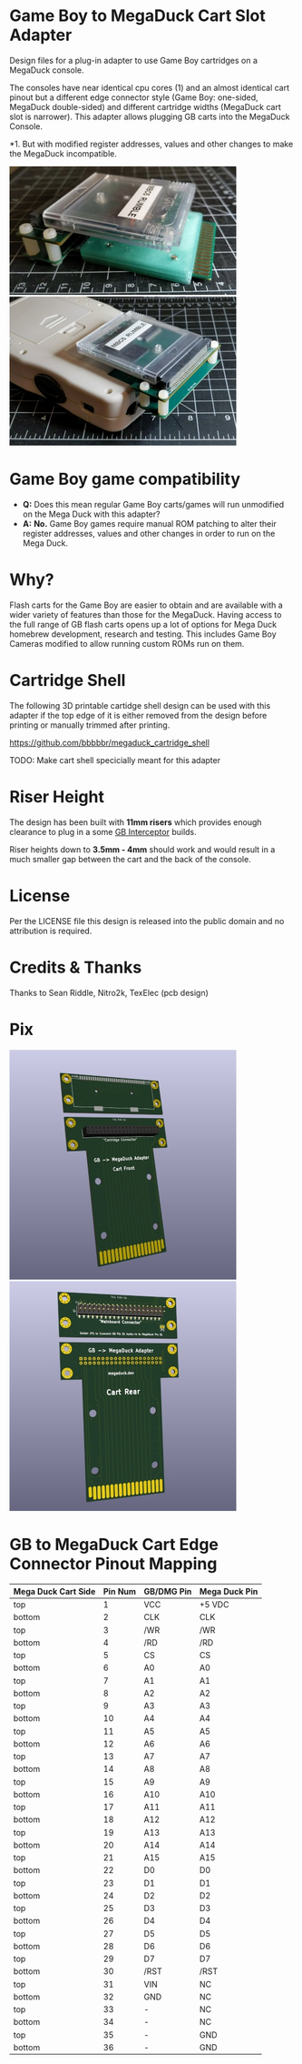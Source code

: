 # Game Boy to MegaDuck Cart Slot Adapter
Design files for a plug-in adapter to use Game Boy cartridges on a MegaDuck console.

The consoles have near identical cpu cores (1) and an almost identical cart pinout but a different edge connector style (Game Boy: one-sided, MegaDuck double-sided) and different cartridge widths (MegaDuck cart slot is narrower). This adapter allows plugging GB carts into the MegaDuck Console.

*1. But with modified register addresses, values and other changes to make the MegaDuck incompatible.

![MegaDuck Adapter with a game boy cart connected](/pix/megaduck_gb_to_duck_adapter_cartonly_400.jpg)
![MegaDuck Adapter plugged into a Mega Duck console with a game boy cart connected](/pix/megaduck_gb_to_duck_adapter_console_400.jpg)

# Game Boy game compatibility
- **Q:** Does this mean regular Game Boy carts/games will run unmodified on the Mega Duck with this adapter?
- **A:** __No.__ Game Boy games require manual ROM patching to alter their register addresses, values and other changes in order to run on the Mega Duck.

# Why?
Flash carts for the Game Boy are easier to obtain and are available with a wider variety of features than those for the MegaDuck. Having access to the full range of GB flash carts opens up a lot of options for Mega Duck homebrew development, research and testing. This includes Game Boy Cameras modified to allow running custom ROMs run on them.

# Cartridge Shell
The following 3D printable cartidge shell design can be used with this adapter if the top edge of it is either removed from the design before printing or manually trimmed after printing.

https://github.com/bbbbbr/megaduck_cartridge_shell

TODO: Make cart shell specicially meant for this adapter

# Riser Height
The design has been built with **11mm risers** which provides enough clearance to plug in a some [GB Interceptor](https://github.com/bbbbbr/megaduck-interceptor) builds.

Riser heights down to **3.5mm - 4mm** should work and would result in a much smaller gap between the cart and the back of the console.

# License
Per the LICENSE file this design is released into the public domain and no attribution is required.

# Credits & Thanks
Thanks to Sean Riddle, Nitro2k, TexElec (pcb design)

# Pix
![MegaDuck Adapter pcb front](/pix/megaduck-front.jpg)
![MegaDuck Adapter pcb rear](/pix/megaduck-rear.jpg)

# GB to MegaDuck Cart Edge Connector Pinout Mapping

| **Mega Duck Cart Side** | **Pin Num** | **GB/DMG Pin** | **Mega Duck Pin** |
| ----------------------- | ----------- | -------------- | ----------------- |
| top                     | 1           | VCC            | +5 VDC            |
| bottom                  | 2           | CLK            | CLK               |
| top                     | 3           | /WR            | /WR               |
| bottom                  | 4           | /RD            | /RD               |
| top                     | 5           | CS             | CS                |
| bottom                  | 6           | A0             | A0                |
| top                     | 7           | A1             | A1                |
| bottom                  | 8           | A2             | A2                |
| top                     | 9           | A3             | A3                |
| bottom                  | 10          | A4             | A4                |
| top                     | 11          | A5             | A5                |
| bottom                  | 12          | A6             | A6                |
| top                     | 13          | A7             | A7                |
| bottom                  | 14          | A8             | A8                |
| top                     | 15          | A9             | A9                |
| bottom                  | 16          | A10            | A10               |
| top                     | 17          | A11            | A11               |
| bottom                  | 18          | A12            | A12               |
| top                     | 19          | A13            | A13               |
| bottom                  | 20          | A14            | A14               |
| top                     | 21          | A15            | A15               |
| bottom                  | 22          | D0             | D0                |
| top                     | 23          | D1             | D1                |
| bottom                  | 24          | D2             | D2                |
| top                     | 25          | D3             | D3                |
| bottom                  | 26          | D4             | D4                |
| top                     | 27          | D5             | D5                |
| bottom                  | 28          | D6             | D6                |
| top                     | 29          | D7             | D7                |
| bottom                  | 30          | /RST           | /RST              |
| top                     | 31          | VIN            | NC                |
| bottom                  | 32          | GND            | NC                |
| top                     | 33          | \-             | NC                |
| bottom                  | 34          | \-             | NC                |
| top                     | 35          | \-             | GND               |
| bottom                  | 36          | \-             | GND               |

